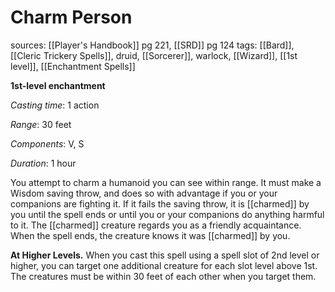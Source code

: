 # Charm Person
sources: [[Player's Handbook]] pg 221, [[SRD]] pg 124
tags: [[Bard]], [[Cleric Trickery Spells]], druid, [[Sorcerer]], warlock, [[Wizard]], [[1st level]], [[Enchantment Spells]]

**1st-level enchantment**

*Casting time*: 1 action

*Range*: 30 feet

*Components*: V, S

*Duration*: 1 hour

You attempt to charm a humanoid you can see within range. It must make a Wisdom saving throw, and does so with advantage if you or your companions are fighting it. If it fails the saving throw, it is [[charmed]] by you until the spell ends or until you or your companions do anything harmful to it. The [[charmed]] creature regards you as a friendly acquaintance. When the spell ends, the creature knows it was [[charmed]] by you.

**At Higher Levels.** When you cast this spell using a spell slot of 2nd level or higher, you can target one additional creature for each slot level above 1st. The creatures must be within 30 feet of each other when you target them.
